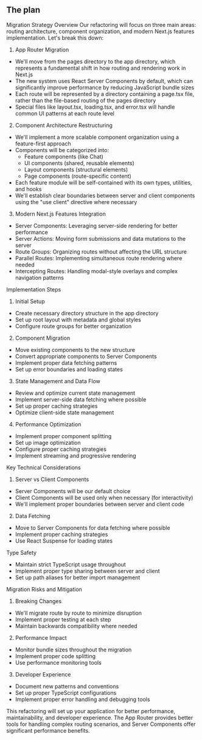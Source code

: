 ## The plan

Migration Strategy Overview
Our refactoring will focus on three main areas: routing architecture, component organization, and modern Next.js features implementation. Let's break this down:

1. App Router Migration
- We'll move from the pages directory to the app directory, which represents a fundamental shift in how routing and rendering work in Next.js
- The new system uses React Server Components by default, which can significantly improve performance by reducing JavaScript bundle sizes
- Each route will be represented by a directory containing a page.tsx file, rather than the file-based routing of the pages directory
- Special files like layout.tsx, loading.tsx, and error.tsx will handle common UI patterns at each route level

2. Component Architecture Restructuring
- We'll implement a more scalable component organization using a feature-first approach
- Components will be categorized into:
    - Feature components (like Chat)
    - UI components (shared, reusable elements)
    - Layout components (structural elements)
    - Page components (route-specific content)
- Each feature module will be self-contained with its own types, utilities, and hooks
- We'll establish clear boundaries between server and client components using the "use client" directive where necessary

3. Modern Next.js Features Integration
- Server Components: Leveraging server-side rendering for better performance
- Server Actions: Moving form submissions and data mutations to the server
- Route Groups: Organizing routes without affecting the URL structure
- Parallel Routes: Implementing simultaneous route rendering where needed
- Intercepting Routes: Handling modal-style overlays and complex navigation patterns

Implementation Steps
1. Initial Setup
- Create necessary directory structure in the app directory
- Set up root layout with metadata and global styles
- Configure route groups for better organization

2. Component Migration
- Move existing components to the new structure
- Convert appropriate components to Server Components
- Implement proper data fetching patterns
- Set up error boundaries and loading states

3. State Management and Data Flow
- Review and optimize current state management
- Implement server-side data fetching where possible
- Set up proper caching strategies
- Optimize client-side state management

4. Performance Optimization
- Implement proper component splitting
- Set up image optimization
- Configure proper caching strategies
- Implement streaming and progressive rendering

Key Technical Considerations
1. Server vs Client Components
- Server Components will be our default choice
- Client Components will be used only when necessary (for interactivity)
- We'll implement proper boundaries between server and client code

2. Data Fetching
- Move to Server Components for data fetching where possible
- Implement proper caching strategies
- Use React Suspense for loading states

Type Safety
- Maintain strict TypeScript usage throughout
- Implement proper type sharing between server and client
- Set up path aliases for better import management

Migration Risks and Mitigation
1. Breaking Changes
- We'll migrate route by route to minimize disruption
- Implement proper testing at each step
- Maintain backwards compatibility where needed

2. Performance Impact
- Monitor bundle sizes throughout the migration
- Implement proper code splitting
- Use performance monitoring tools

3. Developer Experience
- Document new patterns and conventions
- Set up proper TypeScript configurations
- Implement proper error handling and debugging tools

This refactoring will set up your application for better performance, maintainability, and developer experience. The App Router provides better tools for handling complex routing scenarios, and Server Components offer significant performance benefits.